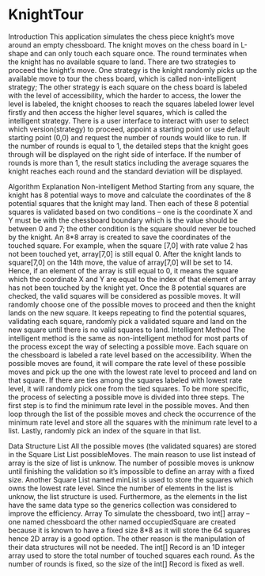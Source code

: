 # KnightTour
Introduction
This application simulates the chess piece knight’s move around an empty chessboard. The knight moves on the chess board in L-shape and can only touch each square once. The round terminates when the knight has no available square to land. There are two strategies to proceed the knight’s move. One strategy is the knight randomly picks up the available move to tour the chess board, which is called non-intelligent strategy; The other strategy is each square on the chess board is labeled with the level of accessibility, which the harder to access, the lower the level is labeled, the knight chooses to reach the squares labeled lower level firstly and then access the higher level squares, which is called the intelligent strategy.
There is a user interface to interact with user to select which version(strategy) to proceed, appoint a starting point or use default starting point (0,0) and request the number of rounds would like to run.
If the number of rounds is equal to 1, the detailed steps that the knight goes through will be displayed on the right side of interface. If the number of rounds is more than 1, the result statics including the average squares the knight reaches each round and the standard deviation will be displayed.

Algorithm Explanation
Non-intelligent Method
Starting from any square, the knight has 8 potential ways to move and calculate the coordinates of the 8 potential squares that the knight may land. Then each of these 8 potential squares is validated based on two conditions – one is the coordinate X and Y must be with the chessboard boundary which is the value should be between 0 and 7; the other condition is the square should never be touched by the knight. An 8*8 array is created to save the coordinates of the touched square. For example, when the square [7,0] with rate value 2 has not been touched yet, array[7,0] is still equal 0. After the knight lands to square[7,0] on the 14th move, the value of array[7,0] will be set to 14. Hence, if an element of the array is still equal to 0, it means the square which the coordinate X and Y are equal to the index of that element of array has not been touched by the knight yet. Once the 8 potential squares are checked, the valid squares will be considered as possible moves. It will randomly choose one of the possible moves to proceed and then the knight lands on the new square.
It keeps repeating to find the potential squares, validating each square, randomly pick a validated square and land on the new square until there is no valid squares to land.
Intelligent Method
The intelligent method is the same as non-intelligent method for most parts of the process except the way of selecting a possible move. Each square on the chessboard is labeled a rate level based on the accessibility. When the possible moves are found, it will compare the rate level of these possible moves and pick up the one with the lowest rate level to proceed and land on that square. If there are ties among the squares labeled with lowest rate level, it will randomly pick one from the tied squares.
To be more specific, the process of selecting a possible move is divided into three steps. The first step is to find the minimum rate level in the possible moves. And then loop through the list of the possible moves and check the occurrence of the minimum rate level and store all the squares with the minimum rate level to a list. Lastly, randomly pick an index of the square in that list.

Data Structure
List
All the possible moves (the validated squares) are stored in the Square List List<Square> possibleMoves. The main reason to use list instead of array is the size of list is unknow. The number of possible moves is unknow until finishing the validation so it’s impossible to define an array with a fixed size.
Another Square List named minList is used to store the squares which owns the lowest rate level. Since the number of elements in the list is unknow, the list structure is used.
Furthermore, as the elements in the list have the same data type so the generics collection was considered to improve the efficiency.
Array
To simulate the chessboard, two int[] array – one named chessboard the other named occupiedSquare are created because it is known to have a fixed size 8*8 as it will store the 64 squares hence 2D array is a good option. The other reason is the manipulation of their data structures will not be needed.
The int[] Record is an 1D integer array used to store the total number of touched squares each round. As the number of rounds is fixed, so the size of the int[] Record is fixed as well.
